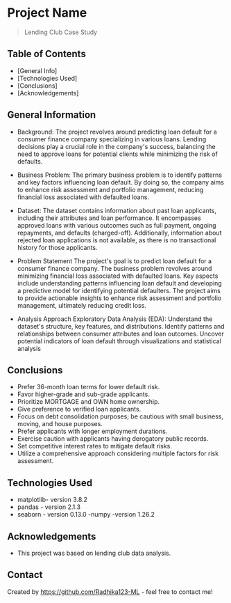 # Project Name
> Lending Club Case Study


## Table of Contents
* [General Info]
* [Technologies Used]
* [Conclusions]
* [Acknowledgements]

<!-- You can include any other section that is pertinent to your problem -->

## General Information
- Background:
The project revolves around predicting loan default for a consumer finance company specializing in various loans. Lending decisions play a crucial role in the company's success, balancing the need to approve loans for potential clients while minimizing the risk of defaults.

- Business Problem:
The primary business problem is to identify patterns and key factors influencing loan default. By doing so, the company aims to enhance risk assessment and portfolio management, reducing financial loss associated with defaulted loans.

- Dataset:
The dataset contains information about past loan applicants, including their attributes and loan performance. It encompasses approved loans with various outcomes such as full payment, ongoing repayments, and defaults (charged-off). Additionally, information about rejected loan applications is not available, as there is no transactional history for those applicants.

- Problem Statement
The project's goal is to predict loan default for a consumer finance company. The business problem revolves around minimizing financial loss associated with defaulted loans. Key aspects include understanding patterns influencing loan default and developing a predictive model for identifying potential defaulters. The project aims to provide actionable insights to enhance risk assessment and portfolio management, ultimately reducing credit loss.

- Analysis Approach
Exploratory Data Analysis (EDA):
Understand the dataset's structure, key features, and distributions.
Identify patterns and relationships between consumer attributes and loan outcomes.
Uncover potential indicators of loan default through visualizations and statistical analysis




## Conclusions
- Prefer 36-month loan terms for lower default risk.
- Favor higher-grade and sub-grade applicants.
- Prioritize MORTGAGE and OWN home ownership.
- Give preference to verified loan applicants.
- Focus on debt consolidation purposes; be cautious with small business, moving, and house purposes.
- Prefer applicants with longer employment durations.
- Exercise caution with applicants having derogatory public records.
- Set competitive interest rates to mitigate default risks.
- Utilize a comprehensive approach considering multiple factors for risk assessment.


<!-- You don't have to answer all the questions - just the ones relevant to your project. -->


## Technologies Used
- matplotlib- version 3.8.2
- pandas - version 2.1.3
- seaborn - version 0.13.0
-numpy    -version 1.26.2

<!-- As the libraries versions keep on changing, it is recommended to mention the version of library used in this project -->

## Acknowledgements

- This project was based on lending club data analysis.


## Contact
Created by https://github.com/Radhika123-ML - feel free to contact me!


<!-- Optional -->
<!-- ## License -->
<!-- This project is open source and available under the [... License](). -->

<!-- You don't have to include all sections - just the one's relevant to your project -->